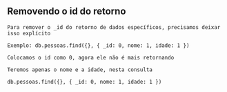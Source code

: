 ## Removendo o id do retorno

```
Para remover o _id do retorno de dados específicos, precisamos deixar isso explícito
```

```
Exemplo: db.pessoas.find({}, { _id: 0, nome: 1, idade: 1 })
```

```
Colocamos o id como 0, agora ele não é mais retornando
```

```
Teremos apenas o nome e a idade, nesta consulta
```

```
db.pessoas.find({}, { _id: 0, nome: 1, idade: 1 })
```
